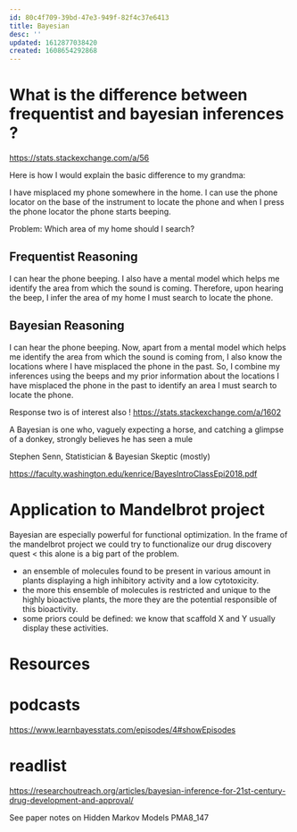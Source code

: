 ```yaml
---
id: 80c4f709-39bd-47e3-949f-82f4c37e6413
title: Bayesian
desc: ''
updated: 1612877038420
created: 1608654292868
---
```


# What is the difference between frequentist and bayesian inferences ?

https://stats.stackexchange.com/a/56

Here is how I would explain the basic difference to my grandma:

I have misplaced my phone somewhere in the home. I can use the phone locator on the base of the instrument to locate the phone and when I press the phone locator the phone starts beeping.

Problem: Which area of my home should I search?

## Frequentist Reasoning
I can hear the phone beeping. I also have a mental model which helps me identify the area from which the sound is coming. Therefore, upon hearing the beep, I infer the area of my home I must search to locate the phone.

## Bayesian Reasoning
I can hear the phone beeping. Now, apart from a mental model which helps me identify the area from which the sound is coming from, I also know the locations where I have misplaced the phone in the past. So, I combine my inferences using the beeps and my prior information about the locations I have misplaced the phone in the past to identify an area I must search to locate the phone.


Response two is of interest also !
https://stats.stackexchange.com/a/1602


A Bayesian is one who, vaguely expecting a horse, and catching
a glimpse of a donkey, strongly believes he has seen a mule

Stephen Senn, Statistician & Bayesian Skeptic (mostly)

https://faculty.washington.edu/kenrice/BayesIntroClassEpi2018.pdf


# Application to Mandelbrot project
Bayesian are especially powerful for functional optimization.
In the frame of the mandelbrot project we could try to functionalize our drug discovery quest < this alone is a big part of the problem. 

- an ensemble of molecules found to be present in various amount in plants displaying a high inhibitory activity and a low cytotoxicity.
- the more this ensemble of molecules is restricted and unique to the highly bioactive plants, the more they are the potential responsible of this bioactivity.
- some priors could be defined: we know that scaffold X and Y usually display these activities.


# Resources

# podcasts

https://www.learnbayesstats.com/episodes/4#showEpisodes

# readlist

https://researchoutreach.org/articles/bayesian-inference-for-21st-century-drug-development-and-approval/


See paper notes on Hidden Markov Models PMA8_147


